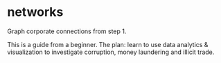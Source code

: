 # networks
Graph corporate connections from step 1. <br />

This is a guide from a beginner. 
The plan: learn to use data analytics & visualization to investigate corruption, money laundering and illicit trade.

